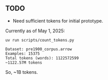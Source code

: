 ## TODO

- Need sufficient tokens for initial prototype.

Currently as of May 1, 2025:
```
uv run scripts/count_tokens.py

Dataset: pre1900_corpus.arrow
Examples: 15375
Total tokens (words): 1122572599
~1122.57M tokens
```
So, ~1B tokens.